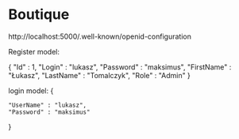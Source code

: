 # Boutique
http://localhost:5000/.well-known/openid-configuration

Register model:

 {
 	"Id" : 1,
 	"Login" : "lukasz",
    "Password" : "maksimus",
    "FirstName" : "Łukasz",
    "LastName" : "Tomalczyk",
    "Role" : "Admin"
 }     
 
 login model:
  {

 	"UserName" : "lukasz",
    "Password" : "maksimus"
 }     
 
